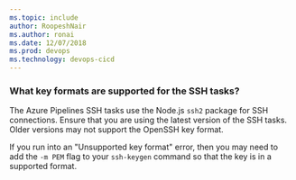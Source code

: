```yaml
---
ms.topic: include
author: RoopeshNair
ms.author: ronai
ms.date: 12/07/2018
ms.prod: devops
ms.technology: devops-cicd 
---
```


### What key formats are supported for the SSH tasks?

The Azure Pipelines SSH tasks use the Node.js `ssh2` package for SSH connections. Ensure that you are using the latest version of the SSH tasks. Older versions may not support the OpenSSH key format.

If you run into an "Unsupported key format" error, then you may need to add the `-m PEM` flag to your `ssh-keygen` command so that the key is in a supported format.